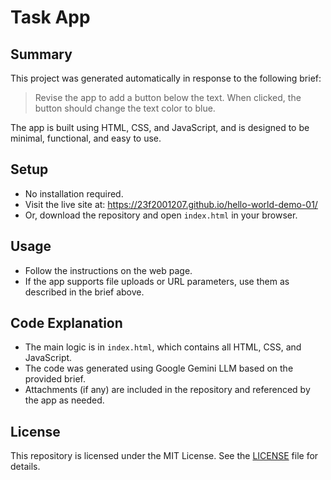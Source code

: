 # Task App

## Summary
This project was generated automatically in response to the following brief:

> Revise the app to add a button below the text. When clicked, the button should change the text color to blue.

The app is built using HTML, CSS, and JavaScript, and is designed to be minimal, functional, and easy to use.

## Setup
- No installation required.
- Visit the live site at: https://23f2001207.github.io/hello-world-demo-01/
- Or, download the repository and open `index.html` in your browser.

## Usage
- Follow the instructions on the web page.
- If the app supports file uploads or URL parameters, use them as described in the brief above.

## Code Explanation
- The main logic is in `index.html`, which contains all HTML, CSS, and JavaScript.
- The code was generated using Google Gemini LLM based on the provided brief.
- Attachments (if any) are included in the repository and referenced by the app as needed.

## License
This repository is licensed under the MIT License. See the [LICENSE](LICENSE) file for details.
